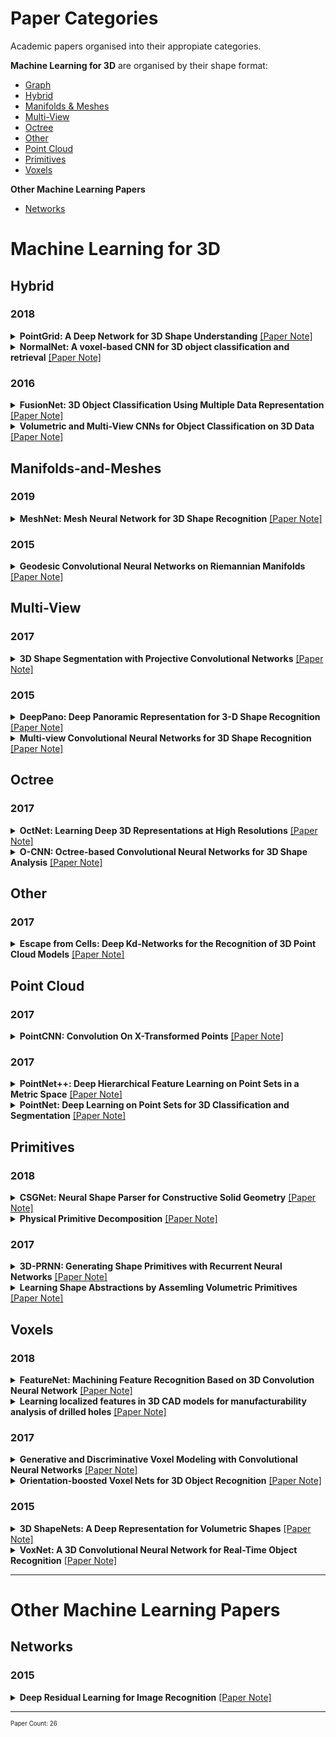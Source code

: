 # Paper Categories
Academic papers organised into their appropiate categories.

**Machine Learning for 3D** are organised by their shape format:
- [Graph](#graph)
- [Hybrid](#hybrid)
- [Manifolds & Meshes](#manifolds-and-meshes)
- [Multi-View](#multi-view)
- [Octree](#octree)
- [Other](#other)
- [Point Cloud](#point-cloud)
- [Primitives](#primitives)
- [Voxels](#voxels)

**Other Machine Learning Papers**
- [Networks](#networks)


# Machine Learning for 3D
## Hybrid
### 2018
<details>
 <summary><b>PointGrid: A Deep Network for 3D Shape Understanding</b> <a href="https://github.com/AndrewColligan/Paper-Reading-Notes/blob/master/Notes/Hybrid/PointGrid.md">[Paper Note]</a></summary>
<hr>
 <p align="justify">
Volumetric grid is widely used for 3D deep learning due to its regularity. However the use of relatively lower order local approximation functions such as piece-wise constant function (occupancy grid) or piece-wise linear function (distance field) to approximate 3D shape means that it needs a very high-resolution grid to represent finer geometry details, which could be memory and computationally inefficient. In this work, we propose the PointGrid, a 3D convolutional network that incorporates a constant number of points within each grid cell thus allowing the network to learn higher order local approximation functions that could better represent the local geometry shape details. With experiments on popular shape recognition benchmarks, PointGrid demonstrates state-of-the-art performance over existing deep learning methods on both classification and segmentation.
</p>
<hr>
</details>

<details>
 <summary><b>NormalNet: A voxel-based CNN for 3D object classification and retrieval</b> <a href="https://github.com/AndrewColligan/Paper-Reading-Notes/blob/master/Notes/Hybrid/NormalNet.md">[Paper Note]</a></summary>
<hr>
 <p align="justify">
A common approach to tackle 3D object recognition tasks is to project 3D data to multiple 2D images. Projection only captures the outline of the object, and discards the internal information that may be crucial for the recognition. In this paper, we stay in 3D and concentrate on tapping the potential of 3D representations. We present NormalNet, a voxel-based convolutional neural network (CNN) designed for 3D object recognition. The network uses normal vectors of the object surfaces as input, which demonstrate stronger discrimination capability than binary voxels. We propose a reflection–convolution–concatenation (RCC) module to realize the conv layers, which extracts distinguishable features for 3D vision tasks while reducing the number of parameters significantly. We further improve the performance of NormalNet by combining two networks, which take normal vectors and voxels as input respectively. We carry out a series of experiments that validate the design of the network and achieve competitive performance in 3D object classification and retrieval tasks.
</p>
<hr>
</details>

### 2016
<details>
 <summary><b>FusionNet: 3D Object Classification Using Multiple Data Representation</b> <a href="https://github.com/AndrewColligan/Paper-Reading-Notes/blob/master/Notes/Hybrid/FusionNet.md">[Paper Note]</a></summary>
<hr>
 <p align="justify">
High-quality 3D object recognition is an important component of many vision and robotics systems. We tackle the object recognition problem using two data representations: Volumetric representation, where the 3D object is discretized spatially as binary voxels - 1 if the voxel is occupied and 0 otherwise. Pixel representation where the 3D object is represented as a set of projected 2D pixel images. At the time of submission, we obtained leading results on the Princeton ModelNet challenge. Some of the best deep learning architectures for classifying 3D CAD models use Convolutional Neural Networks (CNNs) on pixel representation, as seen on the ModelNet leaderboard. Diverging from this trend, we combine both the above representations and exploit them to learn new features. This approach yields a significantly better classifier than using either of the representations in isolation. To do this, we introduce new Volumetric CNN (V-CNN) architectures.
  </p>
<hr>
</details>

<details>
 <summary><b>Volumetric and Multi-View CNNs for Object Classification on 3D Data</b> <a href="https://github.com/AndrewColligan/Paper-Reading-Notes/blob/master/Notes/Hybrid/VMVC.md">[Paper Note]</a></summary>
<hr>
 <p align="justify">
<b>Not a hybrid but two separate methods.</b>
3D shape models are becoming widely available and easier to capture, making available 3D information crucial for progress in object classification. Current state-of-the art methods rely on CNNs to address this problem. Recently, we witness two types of CNNs being developed: CNNs based upon volumetric representations versus CNNs based upon multi-view representations. Empirical results from these two types of CNNs exhibit a large gap, indicating that existing volumetric CNN architectures and approaches are unable to fully exploit the power of 3D representations. In this paper, we aim to improve both volumetric CNNs and multi-view CNNs according to extensive analysis of existing approaches. To this end, we introduce two distinct network architectures of volumetric CNNs. In addition, we examine multi-view CNNs, where we introduce multiresolution filtering in 3D. Overall, we are able to outperform current state-of-the-art methods for both volumetric CNNs and multi-view CNNs. We provide extensive experiments designed to evaluate underlying design choices, thus providing a better understanding of the space of methods available for object classification on 3D data.  
  </p>
<hr>
</details>

## Manifolds-and-Meshes
### 2019
<details>
 <summary><b>MeshNet: Mesh Neural Network for 3D Shape Recognition</b> <a href="https://github.com/AndrewColligan/Paper-Reading-Notes/blob/master/Notes/Manifolds/MeshNet.md">[Paper Note]</a></summary>
<hr>
 <p align="justify">
Mesh is an important and powerful type of data for 3D shapes and widely studied in the field of computer vision and computer graphics. Regarding the task of 3D shape representation, there have been extensive research efforts concentrating on how to represent 3D shapes well using volumetric grid, multi-view and point cloud. However, there is little effort on using mesh data in recent years, due to the complexity and irregularity of mesh data. In this paper, we propose a mesh neural network, named MeshNet, to learn 3D shape representation from mesh data. In this method, face-unit and feature splitting are introduced, and a general architecture with available and effective blocks are proposed. In this way, MeshNet is able to solve the complexity and irregularity problem of mesh and conduct 3D shape representation well.We have applied the proposed MeshNet method in the applications of 3D shape classification and retrieval. Experimental results and comparisons with the state-of-the-art methods demonstrate that the proposed MeshNet can achieve satisfying 3D shape classification and retrieval performance, which indicates the  effectiveness of the proposed method on 3D shape representation.
  </p>
<hr>
</details>

### 2015
<details>
 <summary><b>Geodesic Convolutional Neural Networks on Riemannian Manifolds</b> <a href="https://github.com/AndrewColligan/Paper-Reading-Notes/blob/master/Notes/Manifolds/GCNN.md">[Paper Note]</a></summary>
<hr>
 <p align="justify">
Feature descriptors play a crucial role in a wide range of geometry analysis and processing applications, including shape correspondence, retrieval, and segmentation. In this paper, we introduce Geodesic Convolutional Neural Networks (GCNN), a generalization of the convolutional networks (CNN) paradigm to non-Euclidean manifolds. Our construction is based on a local geodesic system of polar coordinates to extract "patches", which are then passed through a cascade of filters and linear and non-linear operators. The coefficients of the filters and linear combination weights are optimization variables that are learned to minimize a task-specific cost function. We use GCNN to learn invariant shape features, allowing to achieve state-of-the-art performance in problems such as shape description, retrieval, and correspondence.
  </p>
<hr>
</details>


## Multi-View
### 2017
<details>
 <summary><b>3D Shape Segmentation with Projective Convolutional Networks</b> <a href="https://github.com/AndrewColligan/Paper-Reading-Notes/blob/master/Notes/Multi-View/ShapePFCN.md">[Paper Note]</a></summary>
<hr>
 <p align="justify">
This paper introduces a deep architecture for segmenting 3D objects into their labeled semantic parts. Our architecture combines image-based Fully Convolutional Networks (FCNs) and surface-based Conditional Random Fields (CRFs) to yield coherent segmentations of 3D shapes. The image-based FCNs are used for efficient view-based reasoning about 3D object parts. Through a special projection layer, FCN outputs are effectively aggregated across multiple views and scales, then are projected onto the 3D object surfaces. Finally, a surface-based CRF combines the projected outputs with geometric consistency cues to yield coherent segmentations. The whole architecture (multi-view FCNs and CRF) is trained end-to-end. Our approach significantly outperforms the existing stateof-the-art methods in the currently largest segmentation benchmark (ShapeNet). Finally, we demonstrate promising segmentation results on noisy 3D shapes acquired from consumer-grade depth cameras.
  </p>
<hr>
</details>

### 2015
<details>
 <summary><b>DeepPano: Deep Panoramic Representation for 3-D Shape Recognition</b> <a href="https://github.com/AndrewColligan/Paper-Reading-Notes/blob/master/Notes/Multi-View/DeepPano.md">[Paper Note]</a></summary>
<hr>
 <p align="justify">
This letter introduces a robust representation of 3-D shapes, named DeepPano, learned with deep convolutional neural networks (CNN). Firstly, each 3-D shape is converted into a panoramic view, namely a cylinder projection around its principle axis. Then, a variant of CNN is specifically designed for learning the deep representations directly from such views. Different from typical CNN, a row-wise max-pooling layer is inserted between the convolution and fully-connected layers, making the learned representations invariant to the rotation around a principle axis. Our approach achieves state-of-the-art retrieval/classification results on two large-scale 3-D model datasets (ModelNet-10 and ModelNet-40), outperforming typical methods by a large margin. 
  </p>
<hr>
</details>

<details>
 <summary><b>Multi-view Convolutional Neural Networks for 3D Shape Recognition</b> <a href="https://github.com/AndrewColligan/Paper-Reading-Notes/blob/master/Notes/Multi-View/MV-CNN.md">[Paper Note]</a></summary>
<hr>
 <p align="justify">
A longstanding question in computer vision concerns the representation of 3D shapes for recognition: should 3D shapes be represented with descriptors operating on their native 3D formats, such as voxel grid or polygon mesh, or can they be effectively represented with view-based descriptors? We address this question in the context of learning to recognize 3D shapes from a collection of their rendered views on 2D images. We first present a standard CNN architecture trained to recognize the shapes’ rendered views independently of each other, and show that a 3D shape can be recognized even from a single view at an accuracy far higher than using state-of-the-art 3D shape descriptors. Recognition rates further increase when multiple views of the shapes are provided. In addition, we present a novel CNN architecture that combines information from multiple views of a 3D shape into a single and compact shape descriptor offering even better recognition performance. The same architecture can be applied to accurately recognize human hand-drawn sketches of shapes. We conclude that a collection of 2D views can be highly informative for 3D shape recognition and is amenable to emerging CNN architectures and their derivatives.
  </p>
<hr>
</details>

## Octree
### 2017
<details>
 <summary><b>OctNet: Learning Deep 3D Representations at High Resolutions</b> <a href="https://github.com/AndrewColligan/Paper-Reading-Notes/blob/master/Notes/Octree/OctNet.md">[Paper Note]</a></summary>
<hr>
 <p align="justify">
We present OctNet, a representation for deep learning with sparse 3D data. In contrast to existing models, our representation enables 3D convolutional networks which are both deep and high resolution. Towards this goal, we exploit the sparsity in the input data to hierarchically partition the space using a set of unbalanced octrees where each leaf node stores a pooled feature representation. This allows to focus memory allocation and computation to the relevant dense regions and enables deeper networks without compromising resolution. We demonstrate the utility of our OctNet representation by analyzing the impact of resolution on several 3D tasks including 3D object classification, orientation estimation and point cloud labeling.
  </p>
<hr>
</details>

<details>
 <summary><b>O-CNN: Octree-based Convolutional Neural Networks for 3D Shape Analysis</b> <a href="https://github.com/AndrewColligan/Paper-Reading-Notes/blob/master/Notes/Octree/O-CNN.md">[Paper Note]</a></summary>
<hr>
 <p align="justify">
We present O-CNN, an Octree-based Convolutional Neural Network (CNN) for 3D shape analysis. Built upon the octree representation of 3D shapes, our method takes the average normal vectors of a 3D model sampled in the finest leaf octants as input and performs 3D CNN operations on the octants occupied by the 3D shape surface. We design a novel octree data structure to efficiently store the octant information and CNN features into the graphics memory and execute the entire O-CNN training and evaluation on the GPU. O-CNN supports various CNN structures and works for 3D shapes in different representations. By restraining the computations on the octants occupied by 3D surfaces, the memory and computational costs of the O-CNN grow quadratically as the depth of the octree increases, which makes the 3D CNN feasible for high-resolution 3D models. We compare the performance of the O-CNN with other existing 3D CNN solutions and demonstrate the efficiency and efficacy of O-CNN in three shape analysis tasks, including object classification, shape retrieval, and shape segmentation.
  </p>
<hr>
</details>

## Other
### 2017
<details>
 <summary><b>Escape from Cells: Deep Kd-Networks for the Recognition of 3D Point Cloud Models</b> <a href="https://github.com/AndrewColligan/Paper-Reading-Notes/blob/master/Notes/Other/Kd-network.md">[Paper Note]</a></summary>
<hr>
 <p align="justify">
We present a new deep learning architecture (called Kdnetwork) that is designed for 3D model recognition tasks and works with unstructured point clouds. The new architecture performs multiplicative transformations and shares parameters of these transformations according to the subdivisions of the point clouds imposed onto them by kdtrees. Unlike the currently dominant convolutional architectures that usually require rasterization on uniform twodimensional or three-dimensional grids, Kd-networks do not rely on such grids in any way and therefore avoid poor scaling behavior. In a series of experiments with popular shape recognition benchmarks, Kd-networks demonstrate competitive performance in a number of shape recognition tasks such as shape classification, shape retrieval and shape part segmentation. 
  </p>
<hr>
</details>

## Point Cloud

### 2017
<details>
 <summary><b>PointCNN: Convolution On X-Transformed Points</b> <a href="https://github.com/AndrewColligan/Paper-Reading-Notes/blob/master/Notes/Point-Cloud/PointCNN.md">[Paper Note]</a></summary>
<hr>
 <p align="justify">
We present a simple and general framework for feature learning from point clouds. The key to the success of CNNs is the convolution operator that is capable of leveraging spatially-local correlation in data represented densely in grids (e.g. images). However, point clouds are irregular and unordered, thus directly convolving kernels against features associated with the points will result in desertion of shape information and variance to point ordering. To address these problems, we propose to learn an X-transformation from the input points to simultaneously promote two causes: the first is the weighting of the input features associated with the points, and the second is the permutation of the points into a latent and potentially canonical order. Element-wise product and sum operations of the typical convolution operator are subsequently applied on the X-transformed features. The proposed method is a generalization of typical CNNs to feature learning from point clouds, thus we call it PointCNN. Experiments show that PointCNN achieves on par or better performance than state-of-the-art methods on multiple challenging benchmark datasets and tasks.
</p>
<hr>
</details>

### 2017
<details>
 <summary><b>PointNet++: Deep Hierarchical Feature Learning on Point Sets in a Metric Space</b> <a href="https://github.com/AndrewColligan/Paper-Reading-Notes/blob/master/Notes/Point-Cloud/PointNet%2B%2B.md">[Paper Note]</a></summary>
<hr>
 <p align="justify">
Few prior works study deep learning on point sets. PointNet is a pioneer in this direction. However, by design PointNet does not capture local structures induced by the metric space points live in, limiting its ability to recognize fine-grained patterns and generalizability to complex scenes. In this work, we introduce a hierarchical neural network that applies PointNet recursively on a nested partitioning of the input point set. By exploiting metric space distances, our network is able to learn local features with increasing contextual scales. With further observation that point sets are usually sampled with varying densities, which results in greatly decreased performance for networks trained on uniform densities, we propose novel set learning layers to adaptively combine features from multiple scales. Experiments show that our network called PointNet++ is able to learn deep point set features efficiently and robustly. In particular, results significantly better than state-of-the-art have been obtained on challenging benchmarks of 3D point clouds.
</p>
<hr>
</details>

<details>
 <summary><b>PointNet: Deep Learning on Point Sets for 3D Classification and Segmentation</b> <a href="https://github.com/AndrewColligan/Paper-Reading-Notes/blob/master/Notes/Point-Cloud/PointNet.md">[Paper Note]</a></summary>
<hr>
 <p align="justify">
Point cloud is an important type of geometric data structure. Due to its irregular format, most researchers transform such data to regular 3D voxel grids or collections of images. This, however, renders data unnecessarily voluminous and causes issues. In this paper, we design a novel type of neural network that directly consumes point clouds, which well respects the permutation invariance of points in the input. Our network, named PointNet, provides a unified architecture for applications ranging from object classification, part segmentation, to scene semantic parsing. Though simple, PointNet is highly efficient and effective.Empirically, it shows strong performance on par or even better than state of the art. Theoretically, we provide analysis towards understanding of what the network has learnt and why the network is robust with respect to input perturbation and corruption.
</p>
<hr>
</details>

## Primitives
### 2018
<details>
 <summary><b>CSGNet: Neural Shape Parser for Constructive Solid Geometry</b> <a href="https://github.com/AndrewColligan/Paper-Reading-Notes/blob/master/Notes/Primitives/CSGNet.md">[Paper Note]</a></summary>
 <hr>
 <p align="justify">
We present a neural architecture that takes as input a 2D or 3D shape and outputs a program that generates the shape. The instructions in our program are based on constructive solid geometry principles, i.e., a set of boolean operations on shape primitives defined recursively. Bottomup techniques for this shape parsing task rely on primitive detection and are inherently slow since the search space over possible primitive combinations is large. In contrast, our model uses a recurrent neural network that parses the input shape in a top-down manner, which is significantly faster and yields a compact and easy-to-interpret sequence of modeling instructions. Our model is also more effective as a shape detector compared to existing state-of-the-art detection techniques. We finally demonstrate that our network can be trained on novel datasets without ground-truth program annotations through policy gradient techniques.
 </p>
 <hr>
</details>

<details>
 <summary><b>Physical Primitive Decomposition</b> <a href="https://github.com/AndrewColligan/Paper-Reading-Notes/blob/master/Notes/Primitives/PPD.md">[Paper Note]</a></summary>
 <hr>
 <p align="justify">
Objects are made of parts, each with distinct geometry, physics, functionality, and affordances. Developing such a distributed, physical, interpretable representation of objects will facilitate intelligent agents to better explore and interact with the world. In this paper, we study physical primitive decomposition understanding an object through its components, each with physical and geometric attributes. As annotated data for object parts and physics are rare, we propose a novel formulation that learns physical primitives by explaining both an object's appearance and its behaviors in physical events. Our model performs well on block towers and tools in both synthetic and real scenarios; we also demonstrate that visual and physical observations often provide complementary signals. We further present ablation and behavioral studies to better understand our model and contrast it with human performance.
 </p>
 <hr>
</details>

### 2017
<details>
 <summary><b>3D-PRNN: Generating Shape Primitives with Recurrent Neural Networks</b> <a href="https://github.com/AndrewColligan/Paper-Reading-Notes/blob/master/Notes/Primitives/3D-PRNN.md">[Paper Note]</a></summary>
 <hr>
 <p align="justify">
The success of various applications including robotics, digital content creation, and visualization demand a structured and abstract representation of the 3D world from limited sensor data. Inspired by the nature of human perception of 3D shapes as a collection of simple parts, we explore such an abstract shape representation based on primitives. Given a single depth image of an object, we present 3DPRNN, a generative recurrent neural network that synthesizes multiple plausible shapes composed of a set of primitives. Our generative model encodes symmetry characteristics of common man-made objects, preserves long-range structural coherence, and describes objects of varying complexity with a compact representation. We also propose a method based on Gaussian Fields to generate a large scale dataset of primitive-based shape representations to train our network. We evaluate our approach on a wide range of examples and show that it outperforms nearest-neighbor based shape retrieval methods and is on-par with voxelbased generative models while using a significantly reduced parameter space.
 </p>
 <hr>
</details>

<details>
 <summary><b>Learning Shape Abstractions by Assemling Volumetric Primitives</b> <a href="https://github.com/AndrewColligan/Paper-Reading-Notes/blob/master/Notes/Primitives/LSAAVP.md">[Paper Note]</a></summary>
 <hr>
 <p align="justify">
We present a learning framework for abstracting complex shapes by learning to assemble objects using 3D volumetric primitives. In addition to generating simple and geometrically interpretable explanations of 3D objects, our framework also allows us to automatically discover and exploit consistent structure in the data. We demonstrate that using our method allows predicting shape representations which can be leveraged for obtaining a consistent parsing across the instances of a shape collection and constructing an interpretable shape similarity measure. We also examine applications for image-based prediction as well as shape manipulation.
 </p>
 <hr>
</details>

## Voxels
### 2018
<details>
 <summary><b>FeatureNet: Machining Feature Recognition Based on 3D Convolution Neural Network</b> <a href="https://github.com/AndrewColligan/Paper-Reading-Notes/blob/master/Notes/Voxels/FeatureNet.md">[Paper Note]</a></summary>
 <hr>
 <p align="justify">
Automated machining feature recognition, a sub-discipline of solid modeling, has been an active research area for last three decades and is a critical component in digital manufacturing thread for detecting manufacturing information from computer aided design (CAD) models. In this paper, a novel framework using Deep 3D Convolutional Neural Networks (3D-CNNs) termed FeatureNet to learn machining features from CAD models of mechanical parts is presented. FeatureNet learns the distribution of complex manufacturing feature shapes across a large 3D model dataset and discovers distinguishing features that help in recognition process automatically. To train FeatureNet, a large-scale mechanical part datasets of 3D CAD models with labeled machining features is automatically constructed. The proposed framework can recognize manufacturing features from the low-level geometric data such as voxels with a very high accuracy. The developed framework can also recognize planar intersecting features in the 3D CAD models. Extensive numerical experiments show that FeatureNet enables significant improvements over the state-of-the-arts manufacturing feature detection techniques. The developed data-driven framework can easily be extended to identify a large variety of machining features leading to a sound foundation for real-time computer aided process planning (CAPP) systems.
 </p>
 <hr>
</details>

<details>
 <summary><b>Learning localized features in 3D CAD models for manufacturability analysis of drilled holes</b> <a href="https://github.com/AndrewColligan/Paper-Reading-Notes/blob/master/Notes/Voxels/DLDFM.md">[Paper Note]</a></summary>
 <hr>
 <p align="justify">
We present a novel feature identification framework to recognize difficult-to-manufacture drilled holes in a complex CAD geometry using deep learning. Deep learning algorithms have been successfully used in object recognition, video analytics, image segmentation, etc. Specifically, 3D Convolutional Neural Networks (3D-CNNs) have been used for object recognition from 3D voxel data based on the external shape of an object. On the other hand, manufacturability of a component depends on local features more than the external shape. Learning these local features from a boundary representation (B-Rep) CAD model is challenging due to lack of volumetric information. In this paper, we learn local features from a voxelized representation of a CAD model and classify its manufacturability. Further, to enable effective learning of localized features, we augment the voxel data with surface normals of the object boundary. We train a 3D-CNN with this augmented data to identify local features and classify the manufacturability. However, this classification does not provide information about the source of non-manufacturability in a complex component. Therefore, we have developed a 3D-CNN based gradient-weighted class activation mapping (3D-GradCAM) method that can provide visual explanations of the local geometric features of interest within an object. Using 3D-GradCAM, our framework can identify difficult-to-manufacture features, which allows a designer to modify the component based on its manufacturability and thus improve the design process. We extend this framework to identify difficult-to-manufacture features in a realistic CAD model with multiple drilled holes, which can ultimately enable development of a real-time manufacturability decision support system.
  </p>
 <hr>
</details>

### 2017
<details>
 <summary><b>Generative and Discriminative Voxel Modeling with Convolutional Neural Networks</b> <a href="https://github.com/AndrewColligan/Paper-Reading-Notes/blob/master/Notes/Voxels/VRN.md">[Paper Note]</a></summary>
 <hr>
 <p align="justify">
When working with three-dimensional data, choice of representation is key. We explore voxel-based models, and present evidence for the viability of voxellated representations in applications including shape modeling and object classification. Our key contributions are methods for training voxel-based variational autoencoders, a user interface for exploring the latent space learned by the autoencoder, and a deep convolutional neural network architecture for object classification. We address challenges unique to voxel-based representations, and empirically evaluate our models on the ModelNet benchmark, where we demonstrate a 51.5% relative improvement in the state of the art for object classification.
 <hr>
 </p>
</details>

<details>
 <summary><b>Orientation-boosted Voxel Nets for 3D Object Recognition</b> <a href="https://github.com/AndrewColligan/Paper-Reading-Notes/blob/master/Notes/Voxels/ORION.md">[Paper Note]</a></summary>
 <hr>
 <p align="justify">
Recent work has shown good recognition results in 3D object recognition using 3D convolutional networks. In this paper, we show that the object orientation plays an important role in 3D recognition. More specifically, we argue that objects induce different features in the network under rotation. Thus, we approach the category-level classification task as a multi-task problem, in which the network is trained to predict the pose of the object in addition to the class label as a parallel task. We show that this yields significant improvements in the classification results. We test our suggested architecture on several datasets representing various 3D data sources: LiDAR data, CAD models, and RGB-D images. We report state-of-the-art results on classification as well as significant improvements in precision and speed over the baseline on 3D detection. 
 <hr>
 </p>
</details>

### 2015
<details>
 <summary><b>3D ShapeNets: A Deep Representation for Volumetric Shapes</b> <a href="https://github.com/AndrewColligan/Paper-Reading-Notes/blob/master/Notes/Voxels/ShapeNet.md">[Paper Note]</a></summary>
 <hr>
 <p align="justify">
3D shape is a crucial but heavily underutilized cue in today’s computer vision systems, mostly due to the lack of a good generic shape representation. With the recent availability of inexpensive 2.5D depth sensors (e.g. Microsoft Kinect), it is becoming increasingly important to have a powerful 3D shape representation in the loop. Apart from category recognition, recovering full 3D shapes from viewbased 2.5D depth maps is also a critical part of visual understanding. To this end, we propose to represent a geometric 3D shape as a probability distribution of binary variables on a 3D voxel grid, using a Convolutional Deep Belief Network. Our model, 3D ShapeNets, learns the distribution of complex 3D shapes across different object categories and arbitrary poses from raw CAD data, and discovers hierarchical compositional part representation automatically. It naturally supports joint object recognition and shape completion from 2.5D depth maps, and it enables active object recognition through view planning. To train our 3D deep learning model, we construct ModelNet – a largescale 3D CAD model dataset. Extensive experiments show that our 3D deep representation enables significant performance improvement over thestateofthearts in a variety of tasks.
 <hr>
 </p>
</details>

<details>
 <summary><b>VoxNet: A 3D Convolutional Neural Network for Real-Time Object Recognition</b> <a href="https://github.com/AndrewColligan/Paper-Reading-Notes/blob/master/Notes/Voxels/VoxNet.md">[Paper Note]</a></summary>
 <hr>
 <p align="justify">
Robust object recognition is a crucial skill for robots operating autonomously in real world environments. Range sensors such as LiDAR and RGBD cameras are increasingly found in modern robotic systems, providing a rich source of 3D information that can aid in this task. However, many current systems do not fully utilize this information and have trouble efficiently dealing with large amounts of point cloud data. In this paper, we propose VoxNet, an architecture to tackle this problem by integrating a volumetric Occupancy Grid representation with a supervised 3D Convolutional Neural Network (3D CNN). We evaluate our approach on publicly available benchmarks using LiDAR, RGBD, and CAD data. VoxNet achieves accuracy beyond the state of the art while labeling hundreds of instances per second.
 <hr>
 </p>
</details>
      
<hr>

# Other Machine Learning Papers
## Networks
### 2015
<details>
 <summary><b>Deep Residual Learning for Image Recognition</b> <a href="https://github.com/AndrewColligan/Paper-Reading-Notes/blob/master/Notes/Other_Machine_Learning_Papers/ResNet.md">[Paper Note]</a></summary>
<hr>
 <p align="justify">
Deeper neural networks are more difficult to train. We present a residual learning framework to ease the training of networks that are substantially deeper than those used previously. We explicitly reformulate the layers as learning residual functions with reference to the layer inputs, instead of learning unreferenced functions. We provide comprehensive empirical evidence showing that these residual networks are easier to optimize, and can gain accuracy from considerably increased depth. On the ImageNet dataset we evaluate residual nets with a depth of up to 152 layers—8 deeper than VGG nets [41] but still having lower complexity. An ensemble of these residual nets achieves 3.57% error on the ImageNet test set. This result won the 1st place on the ILSVRC 2015 classification task. We also present analysis on CIFAR-10 with 100 and 1000 layers. The depth of representations is of central importance for many visual recognition tasks. Solely due to our extremely deep representations, we obtain a 28% relative improvement on the COCO object detection dataset. Deep residual nets are foundations of our submissions to ILSVRC & COCO 2015 competitions1, where we also won the 1st places on the tasks of ImageNet detection, ImageNet localization, COCO detection, and COCO segmentation.
</p>
<hr>
</details>

<hr>
<sub><sup>Paper Count: 26</sup></sub>
